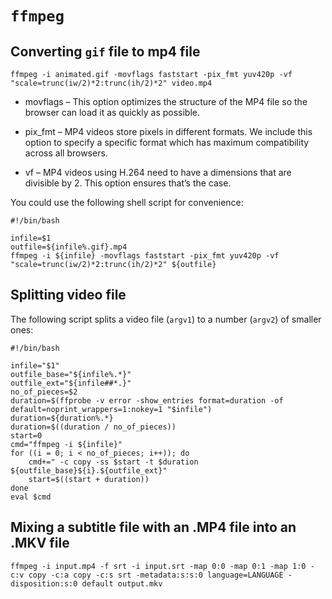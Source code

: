 # `ffmpeg` 

## Converting `gif` file to mp4 file
~~~
ffmpeg -i animated.gif -movflags faststart -pix_fmt yuv420p -vf "scale=trunc(iw/2)*2:trunc(ih/2)*2" video.mp4
~~~

* movflags – This option optimizes the structure of the MP4 file so the browser can load it as quickly as possible.

* pix_fmt – MP4 videos store pixels in different formats. We include this option to specify a specific format which has maximum compatibility across all browsers.

* vf – MP4 videos using H.264 need to have a dimensions that are divisible by 2. This option ensures that’s the case.

You could use the following shell script for convenience:

```
#!/bin/bash

infile=$1
outfile=${infile%.gif}.mp4
ffmpeg -i ${infile} -movflags faststart -pix_fmt yuv420p -vf "scale=trunc(iw/2)*2:trunc(ih/2)*2" ${outfile} 
```

## Splitting video file
The following script splits a video file (`argv1`) to a number (`argv2`) of smaller ones:

```
#!/bin/bash

infile="$1"
outfile_base="${infile%.*}"
outfile_ext="${infile##*.}"
no_of_pieces=$2
duration=$(ffprobe -v error -show_entries format=duration -of default=noprint_wrappers=1:nokey=1 "$infile")
duration=${duration%.*}
duration=$((duration / no_of_pieces))
start=0
cmd="ffmpeg -i ${infile}" 
for ((i = 0; i < no_of_pieces; i++)); do
    cmd+=" -c copy -ss $start -t $duration ${outfile_base}${i}.${outfile_ext}"
    start=$((start + duration))
done
eval $cmd
```

## Mixing a subtitle file with an .MP4 file into an .MKV file
```
ffmpeg -i input.mp4 -f srt -i input.srt -map 0:0 -map 0:1 -map 1:0 -c:v copy -c:a copy -c:s srt -metadata:s:s:0 language=LANGUAGE -disposition:s:0 default output.mkv
```
